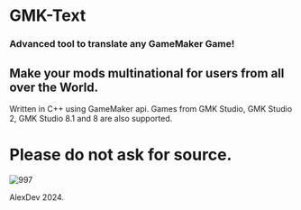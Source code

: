 # GMK-Text
### Advanced tool to translate any GameMaker Game!
## Make your mods multinational for users from all over the World.
Written in C++ using GameMaker api. Games from GMK Studio, GMK Studio 2, GMK Studio 8.1 and 8 are also supported.
# Please do not ask for source.
![997](https://github.com/lololooo04e/gmk-text/assets/72992760/eab3f553-e13d-4433-a489-2e25ce2f928e)

AlexDev 2024.

